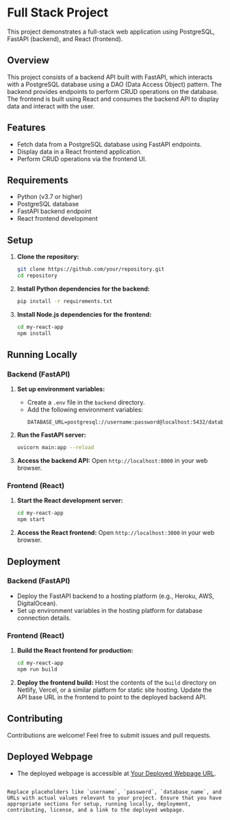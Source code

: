 # Full Stack Project

This project demonstrates a full-stack web application using PostgreSQL, FastAPI (backend), and React (frontend).

## Overview

This project consists of a backend API built with FastAPI, which interacts with a PostgreSQL database using a DAO (Data Access Object) pattern. The backend provides endpoints to perform CRUD operations on the database. The frontend is built using React and consumes the backend API to display data and interact with the user.

## Features

- Fetch data from a PostgreSQL database using FastAPI endpoints.
- Display data in a React frontend application.
- Perform CRUD operations via the frontend UI.

## Requirements

- Python (v3.7 or higher)
- PostgreSQL database
- FastAPI backend endpoint
- React frontend development

## Setup

1. **Clone the repository:**
   ```bash
   git clone https://github.com/your/repository.git
   cd repository


2. **Install Python dependencies for the backend:**
   ```bash
   pip install -r requirements.txt
   ```

3. **Install Node.js dependencies for the frontend:**
   ```bash
   cd my-react-app
   npm install
   ```

## Running Locally

### Backend (FastAPI)

1. **Set up environment variables:**
    - Create a `.env` file in the `backend` directory.
    - Add the following environment variables:
      ```plaintext
      DATABASE_URL=postgresql://username:password@localhost:5432/database_name
      ```

2. **Run the FastAPI server:**
   ```bash
   uvicorn main:app --reload
   ```

3. **Access the backend API:**
   Open `http://localhost:8000` in your web browser.

### Frontend (React)

1. **Start the React development server:**
   ```bash
   cd my-react-app
   npm start
   ```

2. **Access the React frontend:**
   Open `http://localhost:3000` in your web browser.

## Deployment

### Backend (FastAPI)

- Deploy the FastAPI backend to a hosting platform (e.g., Heroku, AWS, DigitalOcean).
- Set up environment variables in the hosting platform for database connection details.

### Frontend (React)

1. **Build the React frontend for production:**
   ```bash
   cd my-react-app
   npm run build
   ```

2. **Deploy the frontend build:**
   Host the contents of the `build` directory on Netlify, Vercel, or a similar platform for static site hosting.
   Update the API base URL in the frontend to point to the deployed backend API.

## Contributing

Contributions are welcome! Feel free to submit issues and pull requests.

## Deployed Webpage

- The deployed webpage is accessible at [Your Deployed Webpage URL](https://example.com).
```

Replace placeholders like `username`, `password`, `database_name`, and URLs with actual values relevant to your project. Ensure that you have appropriate sections for setup, running locally, deployment, contributing, license, and a link to the deployed webpage.
